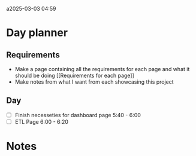 a2025-03-03 04:59


# Day planner

## Requirements

- Make a page containing all the requirements for each page and what it should be doing [[Requirements for each page]]
- Make notes from what I want from each showcasing this project
 

## Day


- [ ] Finish necesseties for dashboard page 5:40 - 6:00
- [ ] ETL Page 6:00 - 6:20

# Notes